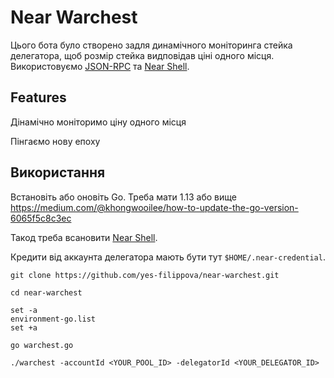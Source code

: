 

# Near Warchest
Цього бота було створено задля динамічного моніторинга стейка делегатора, щоб розмір стейка видповідав ціні одного місця.  
Використовуємо [JSON-RPC](https://docs.near.org/docs/interaction/rpc) та [Near Shell](https://github.com/near/near-shell/).

## Features

Дінамічно моніторимо ціну одного місця

Пінгаємо нову епоху


## Використання


Встановіть або оновіть Go. Треба мати 1.13 або вище
https://medium.com/@khongwooilee/how-to-update-the-go-version-6065f5c8c3ec

Такод треба всановити [Near Shell](https://github.com/near/near-shell/).

Кредити від аккаунта делегатора мають бути тут `$HOME/.near-credential`.

    git clone https://github.com/yes-filippova/near-warchest.git

    cd near-warchest

    set -a
    environment-go.list
    set +a

    go warchest.go

    ./warchest -accountId <YOUR_POOL_ID> -delegatorId <YOUR_DELEGATOR_ID>



